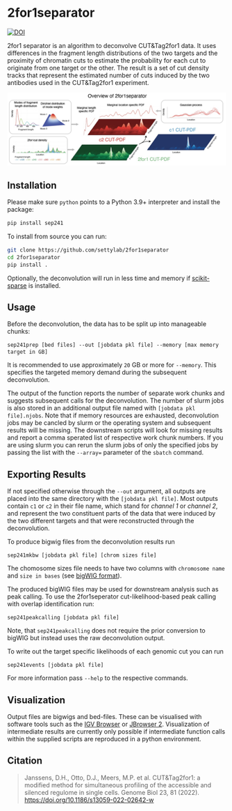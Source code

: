 # 2for1separator

[![DOI](https://zenodo.org/badge/402908753.svg)](https://zenodo.org/badge/latestdoi/402908753)

2for1 separator is an algorithm to deconvolve CUT&Tag2for1 data.  It uses
differences in the fragment length distributions of the two targets and the
proximity of chromatin cuts to estimate the probability for each cut to
originate from one target or the other. The result is a set of cut density
tracks that represent the estimated number of cuts induced by the two
antibodies used in the CUT&Tag2for1 experiment.

![Schematic](https://github.com/settylab/2for1separator/raw/main/schematic.jpg?raw=true "Schematic")

## Installation

Please make sure `python` points to a Python 3.9+ interpreter
and install the package:
```bash
pip install sep241
```
To install from source you can run:
```bash
git clone https://github.com/settylab/2for1separator
cd 2for1separator
pip install .
```

Optionally, the deconvolution will run in less time and memory if
[scikit-sparse](https://scikit-sparse.readthedocs.io/en/latest/overview.html#installation)
is installed.

## Usage

Before the deconvolution, the data has to be split up into manageable chunks:
```
sep241prep [bed files] --out [jobdata pkl file] --memory [max memory target in GB]
```
It is recommended to use approximately `20` GB or more for `--memory`.
This specifies the targeted memory demand during the subsequent deconvolution.

The output of the function reports the number of separate work chunks
and suggests subsequent calls for the deconvolution.
The number of slurm jobs is also stored in an additional output file named
with `[jobdata pkl file].njobs`.
Note that if memory resources are exhausted, deconvolution jobs
may be cancled by slurm or the operating system and subsequent
results will be missing. The downstream scripts will look for missing
results and report a comma sperated list of respective work chunk
numbers. If you are using slurm you can rerun the slurm jobs of only
the specified jobs by passing the list with the `--array=` parameter
of the `sbatch` command.

## Exporting Results

If not specified otherwise through the `--out` argument, all outputs are placed
into the same directory with the `[jobdata pkl file]`. Most outputs contain
`c1` or `c2` in their file name, which stand for _channel 1_ or _channel 2_,
and represent the two constituent parts of the data that were
induced by the two different targets and that were
reconstructed through the deconvolution.

To produce bigwig files from the deconvolution results run
```
sep241mkbw [jobdata pkl file] [chrom sizes file]
```
The chomosome sizes file needs to have two columns with `chromosome name` and
`size in bases`
(see [bigWIG format](https://genome.ucsc.edu/goldenPath/help/bigWig.html)).

The produced bigWIG files may be used for downstream analysis such as peak
calling. To use the 2for1seperator cut-likelihood-based peak calling
with overlap identification run:
```
sep241peakcalling [jobdata pkl file]
```
Note, that `sep241peakcalling` does not require the prior conversion
to bigWIG but instead uses the raw deconvolution output.

To write out the target specific likelihoods of each genomic cut you can run
```
sep241events [jobdata pkl file]
```

For more information pass `--help` to the respective commands.

## Visualization

Output files are bigwigs and bed-files. These can be visualised
with software tools such as the
[IGV Browser](https://software.broadinstitute.org/software/igv/)
or
[JBrowser 2](https://jbrowse.org/jb2/).
Visualization of intermediate results are currently only possible
if intermediate function calls within the supplied scripts are
reproduced in a python environment.

## Citation

> Janssens, D.H., Otto, D.J., Meers, M.P. et al. CUT&Tag2for1: a modified method
> for simultaneous profiling of the accessible and silenced regulome in single 
> cells. Genome Biol 23, 81 (2022). https://doi.org/10.1186/s13059-022-02642-w
